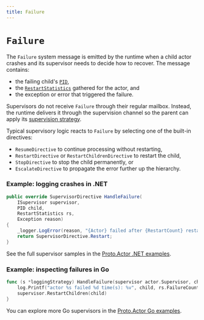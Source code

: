 ```yaml
---
title: Failure
---
```


# `Failure`

The `Failure` system message is emitted by the runtime when a child actor crashes and its supervisor needs to decide how to recover. The message contains:

- the failing child's [`PID`](../pid.md),
- the [`RestartStatistics`](https://pkg.go.dev/github.com/asynkron/protoactor-go/actor#RestartStatistics) gathered for the actor, and
- the exception or error that triggered the failure.

Supervisors do not receive `Failure` through their regular mailbox. Instead, the runtime delivers it through the supervision channel so the parent can apply its [supervision strategy](../supervision.md).

Typical supervisory logic reacts to `Failure` by selecting one of the built-in directives:

- `ResumeDirective` to continue processing without restarting,
- `RestartDirective` or `RestartChildrenDirective` to restart the child,
- `StopDirective` to stop the child permanently, or
- `EscalateDirective` to propagate the error further up the hierarchy.

### Example: logging crashes in .NET

```csharp
public override SupervisorDirective HandleFailure(
    ISupervisor supervisor,
    PID child,
    RestartStatistics rs,
    Exception reason)
{
    _logger.LogError(reason, "{Actor} failed after {RestartCount} restarts", child, rs.FailureCount);
    return SupervisorDirective.Restart;
}
```

See the full supervisor samples in the [Proto.Actor .NET examples](https://github.com/asynkron/protoactor-dotnet/tree/dev/examples).

### Example: inspecting failures in Go

```go
func (s *loggingStrategy) HandleFailure(supervisor actor.Supervisor, child *actor.PID, rs *actor.RestartStatistics, reason interface{}) {
    log.Printf("actor %s failed %d time(s): %v", child, rs.FailureCount(), reason)
    supervisor.RestartChildren(child)
}
```

You can explore more Go supervisors in the [Proto.Actor Go examples](https://github.com/asynkron/protoactor-go/tree/dev/examples).
